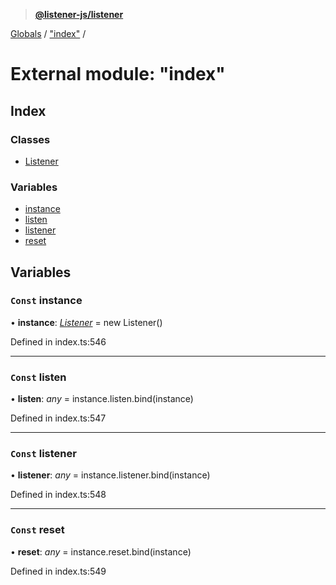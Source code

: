 > **[@listener-js/listener](../README.md)**

[Globals](../globals.md) / ["index"](_index_.md) /

# External module: "index"

## Index

### Classes

* [Listener](../classes/_index_.listener.md)

### Variables

* [instance](_index_.md#const-instance)
* [listen](_index_.md#const-listen)
* [listener](_index_.md#const-listener)
* [reset](_index_.md#const-reset)

## Variables

### `Const` instance

• **instance**: *[Listener](../classes/_index_.listener.md)* =  new Listener()

Defined in index.ts:546

___

### `Const` listen

• **listen**: *any* =  instance.listen.bind(instance)

Defined in index.ts:547

___

### `Const` listener

• **listener**: *any* =  instance.listener.bind(instance)

Defined in index.ts:548

___

### `Const` reset

• **reset**: *any* =  instance.reset.bind(instance)

Defined in index.ts:549